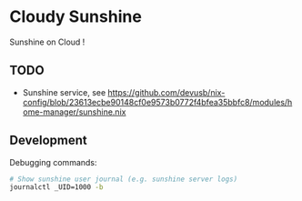 # Cloudy Sunshine 

Sunshine on Cloud !

## TODO

- Sunshine service, see https://github.com/devusb/nix-config/blob/23613ecbe90148cf0e9573b0772f4bfea35bbfc8/modules/home-manager/sunshine.nix

## Development

Debugging commands:
 
```sh
# Show sunshine user journal (e.g. sunshine server logs)
journalctl _UID=1000 -b

```
